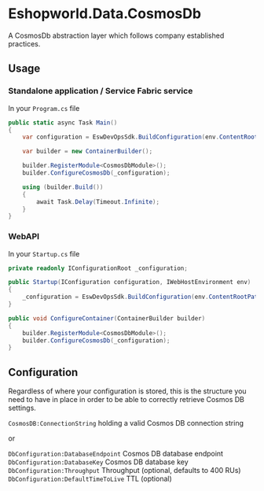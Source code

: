 # Eshopworld.Data.CosmosDb

A CosmosDb abstraction layer which follows company established practices.

## Usage

### Standalone application / Service Fabric service

In your `Program.cs` file
```c#
public static async Task Main()
{
    var configuration = EswDevOpsSdk.BuildConfiguration(env.ContentRootPath, env.EnvironmentName);

    var builder = new ContainerBuilder();

    builder.RegisterModule<CosmosDbModule>();
    builder.ConfigureCosmosDb(_configuration);

    using (builder.Build())
    {
        await Task.Delay(Timeout.Infinite);
    }
}
```

### WebAPI

In your `Startup.cs` file
```c#
private readonly IConfigurationRoot _configuration;

public Startup(IConfiguration configuration, IWebHostEnvironment env)
{
    _configuration = EswDevOpsSdk.BuildConfiguration(env.ContentRootPath, env.EnvironmentName);
}

public void ConfigureContainer(ContainerBuilder builder)
{
    builder.RegisterModule<CosmosDbModule>();
    builder.ConfigureCosmosDb(_configuration);
}
```

## Configuration

Regardless of where your configuration is stored, this is the structure you need to have in place in 
order to be able to correctly retrieve Cosmos DB settings.

`CosmosDB:ConnectionString` holding a valid Cosmos DB connection string

or

`DbConfiguration:DatabaseEndpoint` Cosmos DB database endpoint
`DbConfiguration:DatabaseKey` Cosmos DB database key
`DbConfiguration:Throughput` Throughput (optional, defaults to 400 RUs)
`DbConfiguration:DefaultTimeToLive` TTL (optional)
